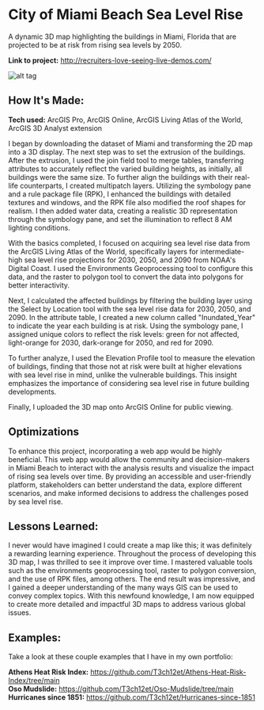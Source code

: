 # City of Miami Beach Sea Level Rise
A dynamic 3D map highlighting the buildings in Miami, Florida that are projected to be at risk from rising sea levels by 2050.

**Link to project:** http://recruiters-love-seeing-live-demos.com/

![alt tag](http://placecorgi.com/1200/650)

## How It's Made:

**Tech used:** ArcGIS Pro, ArcGIS Online, ArcGIS Living Atlas of the World, ArcGIS 3D Analyst extension

I began by downloading the dataset of Miami and transforming the 2D map into a 3D display. The next step was to set the extrusion of the buildings. After the extrusion, I used the join field tool to merge tables, transferring attributes to accurately reflect the varied building heights, as initially, all buildings were the same size. To further align the buildings with their real-life counterparts, I created multipatch layers. Utilizing the symbology pane and a rule package file (RPK), I enhanced the buildings with detailed textures and windows, and the RPK file also modified the roof shapes for realism. I then added water data, creating a realistic 3D representation through the symbology pane, and set the illumination to reflect 8 AM lighting conditions.

With the basics completed, I focused on acquiring sea level rise data from the ArcGIS Living Atlas of the World, specifically layers for intermediate-high sea level rise projections for 2030, 2050, and 2090 from NOAA's Digital Coast. I used the Environments Geoprocessing tool to configure this data, and the raster to polygon tool to convert the data into polygons for better interactivity. 

Next, I calculated the affected buildings by filtering the building layer using the Select by Location tool with the sea level rise data for 2030, 2050, and 2090. In the attribute table, I created a new column called "Inundated_Year" to indicate the year each building is at risk. Using the symbology pane, I assigned unique colors to reflect the risk levels: green for not affected, light-orange for 2030, dark-orange for 2050, and red for 2090. 

To further analyze, I used the Elevation Profile tool to measure the elevation of buildings, finding that those not at risk were built at higher elevations with sea level rise in mind, unlike the vulnerable buildings. This insight emphasizes the importance of considering sea level rise in future building developments.

Finally, I uploaded the 3D map onto ArcGIS Online for public viewing.

## Optimizations

To enhance this project, incorporating a web app would be highly beneficial. This web app would allow the community and decision-makers in Miami Beach to interact with the analysis results and visualize the impact of rising sea levels over time. By providing an accessible and user-friendly platform, stakeholders can better understand the data, explore different scenarios, and make informed decisions to address the challenges posed by sea level rise.

## Lessons Learned:

I never would have imagined I could create a map like this; it was definitely a rewarding learning experience. Throughout the process of developing this 3D map, I was thrilled to see it improve over time. I mastered valuable tools such as the environments geoprocessing tool, raster to polygon conversion, and the use of RPK files, among others. The end result was impressive, and I gained a deeper understanding of the many ways GIS can be used to convey complex topics. With this newfound knowledge, I am now equipped to create more detailed and impactful 3D maps to address various global issues.

## Examples:
Take a look at these couple examples that I have in my own portfolio:

**Athens Heat Risk Index:** https://github.com/T3ch12et/Athens-Heat-Risk-Index/tree/main <br>
**Oso Mudslide:** https://github.com/T3ch12et/Oso-Mudslide/tree/main <br>
**Hurricanes since 1851:** https://github.com/T3ch12et/Hurricanes-since-1851
